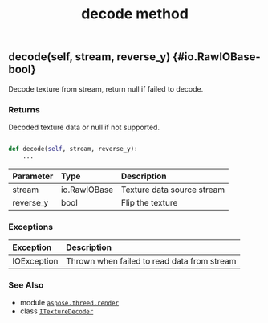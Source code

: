 ﻿---
title: decode method
second_title: Aspose.3D for Python via .NET API References
description: 
type: docs
weight: 20
url: /python-net/aspose.threed.render/itexturedecoder/decode/
is_root: false
---

## decode(self, stream, reverse_y) {#io.RawIOBase-bool}

Decode texture from stream, return null if failed to decode.


### Returns 


Decoded texture data or null if not supported.


```python

def decode(self, stream, reverse_y):
    ...
```


| Parameter | Type | Description |
| :- | :- | :- |
| stream | io.RawIOBase | Texture data source stream |
| reverse_y | bool | Flip the texture |
### Exceptions
| Exception | Description |
| :- | :- |
| IOException | Thrown when failed to read data from stream |





### See Also
* module [`aspose.threed.render`](../../)
* class [`ITextureDecoder`](/3d/python-net/aspose.threed.render/itexturedecoder)
